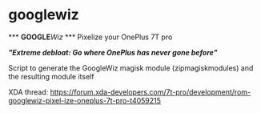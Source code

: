 # googlewiz
*** <b>GOOGLE</b><i>Wiz</i> *** Pixelize your OnePlus 7T pro

<i><b>"Extreme debloat: Go where OnePlus has never gone before"</b></i>

Script to generate the GoogleWiz magisk module (zipmagiskmodules) and the resulting module itself

XDA thread:
https://forum.xda-developers.com/7t-pro/development/rom-googlewiz-pixel-ize-oneplus-7t-pro-t4059215

